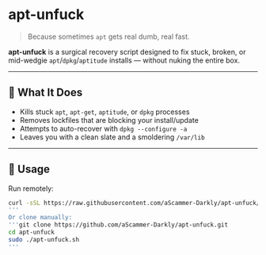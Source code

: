 # apt-unfuck

> Because sometimes `apt` gets real dumb, real fast.

**apt-unfuck** is a surgical recovery script designed to fix stuck, broken, or mid-wedgie `apt`/`dpkg`/`aptitude` installs — without nuking the entire box.

---

## 🧠 What It Does

- Kills stuck `apt`, `apt-get`, `aptitude`, or `dpkg` processes
- Removes lockfiles that are blocking your install/update
- Attempts to auto-recover with `dpkg --configure -a`
- Leaves you with a clean slate and a smoldering `/var/lib`

---

## 🚀 Usage

Run remotely:
```bash
curl -sSL https://raw.githubusercontent.com/aScammer-Darkly/apt-unfuck/main/apt-unfuck.sh | bash
'''
Or clone manually:
'''git clone https://github.com/aScammer-Darkly/apt-unfuck.git
cd apt-unfuck
sudo ./apt-unfuck.sh
'''
